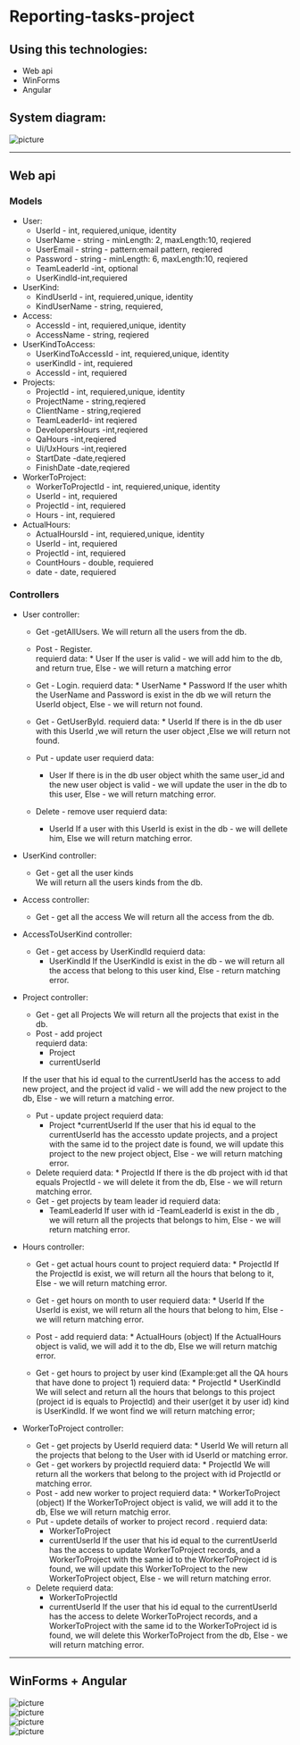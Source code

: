 # Reporting-tasks-project
## Using this technologies:
* Web api
* WinForms
* Angular

## System diagram:
![picture](step1.png)

***
## Web api
### Models
* User:
    * UserId - int, requiered,unique, identity
    * UserName - string - minLength: 2, maxLength:10, reqiered
    * UserEmail - string - pattern:email pattern, reqiered
    * Password - string -  minLength: 6, maxLength:10, reqiered
    * TeamLeaderId -int, optional
    * UserKindId-int,requiered
* UserKind:
    * KindUserId - int, requiered,unique, identity
     * KindUserName - string, requiered,
 * Access:
    * AccessId - int, requiered,unique, identity
    * AccessName - string, reqiered
* UserKindToAccess:
    * UserKindToAccessId - int, requiered,unique, identity
    * userKindId - int, requiered
    * AccessId - int, requiered
* Projects:
    * ProjectId - int, requiered,unique, identity
    * ProjectName - string,reqiered
    * ClientName - string,reqiered
    * TeamLeaderId- int reqiered
    * DevelopersHours -int,reqiered
    * QaHours -int,reqiered
    * Ui/UxHours -int,reqiered 
    * StartDate -date,reqiered 
    * FinishDate -date,reqiered 
 * WorkerToProject:
    * WorkerToProjectId - int, requiered,unique, identity
    * UserId - int, requiered
    * ProjectId - int, requiered 
    * Hours - int, requiered 
 * ActualHours:
    * ActualHoursId - int, requiered,unique, identity
    * UserId - int, requiered
    * ProjectId - int, requiered 
    * CountHours - double, requiered 
    * date - date, requiered


### Controllers
* User controller:
    * Get -getAllUsers.
         We will return all the users from the db.
    
    * Post - Register.    
         requierd data: 
           * User
    If the user is valid - we will add him to the db, and return true, Else - we will return a matching error
    * Get - Login.
         requierd data: 
           * UserName 
           * Password 
     If the user whith the UserName and Password is exist in the db we will return the UserId object, Else - we will return not found.
    * Get - GetUserById.
         requierd data: 
           * UserId
    If there is in the db user with this UserId ,we will return the user object ,Else we will return not found.
    * Put - update user
         requierd data: 
         * User
     If there is in the db user object whith the same user_id and the new user object is valid - we will update the user in the db to this user, Else - we will return matching error.

    * Delete - remove user
         requierd data: 
        * UserId
    If a user with this UserId is exist in the db - we will dellete him, Else we will return matching error.
    
   
* UserKind controller:
    * Get - get all the user kinds  
      We will return all the users kinds from the db.
* Access controller:
    * Get - get all the access
     We will return all the access from the db.

* AccessToUserKind controller:
    * Get - get access by UserKindId
        requierd data: 
        * UserKindId
    If the UserKindId is exist in the db - we will return all the access that belong to this user kind, Else - return matching error.

* Project controller:
    * Get - get all Projects
      We will return all the projects that exist in the db.
    * Post - add project    
         requierd data: 
        * Project
        * currentUserId

    If the user that his id equal to the currentUserId has the access to add new project, and the project id valid - we will add the new project to the db, Else - we will return a matching error.

    * Put - update project
         requierd data: 
         * Project
        *currentUserId
    If the user that his id equal to the currentUserId has the accessto update  projects, and a project with the same id to the project date is found, we will update this project to the new project object, Else - we will return matching error.
    * Delete 
         requierd data: 
          * ProjectId
    If there is the db project with id that equals ProjectId - we will delete it from the db, Else - we will return matching error.
    * Get - get projects by team leader id
        requierd data: 
        * TeamLeaderId
    If user with id -TeamLeaderId is exist in the db , we will return all the projects that belongs to him, Else - we will return matching error.

    

* Hours controller:
    * Get - get actual hours count to project
        requierd data: 
           * ProjectId
     If the ProjectId is exist, we will return all the hours that belong to it, Else - we will return matching error.

    * Get - get hours on month to user
        requierd data: 
           * UserId
     If the UserId is exist, we will return all the hours that belong to him, Else - we will return matching error.

    * Post - add 
        requierd data: 
           * ActualHours (object)
     If the ActualHours object is valid, we will add it to the db, Else we will return matchig error.
    * Get - get hours to project by user kind (Example:get all the QA hours that have done to project 1)
         requierd data: 
           * ProjectId
           * UserKindId
       We will select and return all the hours that belongs to this project (project id is equals to ProjectId) and their user(get it by user id) kind is UserKindId. If we wont find we will return matching error;


* WorkerToProject controller:
    * Get - get projects by UserId
        requierd data: 
           * UserId
       We will return all the projects that belong to the User with id UserId or matching error.
    * Get - get workers by projectId
        requierd data: 
           * ProjectId
       We will return all the workers that belong to the project with id ProjectId or matching error.
    * Post - add new worker to project
        requierd data: 
           * WorkerToProject (object)
       If the WorkerToProject object is valid, we will add it to the db, Else we will return matchig error.
    * Put - updete details of worker to project record .
         requierd data: 
         * WorkerToProject
         * currentUserId
    If the user that his id equal to the currentUserId has the access to update  WorkerToProject records, and a WorkerToProject with the same id to the WorkerToProject id is found, we will update this WorkerToProject to the new WorkerToProject object, Else - we will return matching error.
    * Delete
        requierd data: 
        * WorkerToProjectId
        * currentUserId
    If the user that his id equal to the currentUserId has the access to delete  WorkerToProject records, and a WorkerToProject with the same id to the WorkerToProject id is found, we will delete this WorkerToProject from the db, Else - we will return matching error.
***
## WinForms +  Angular
![picture](step2.png)   
![picture](step3.png)   
![picture](step4.png)   
![picture](step5.png)   

